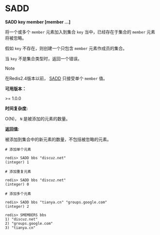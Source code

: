
# SADD

**SADD key member [member ...]**

将一个或多个 `member` 元素加入到集合 `key` 当中，已经存在于集合的 `member` 元素将被忽略。

假如 `key` 不存在，则创建一个只包含 `member` 元素作成员的集合。

当 `key` 不是集合类型时，返回一个错误。

Note

在Redis2.4版本以前， [SADD](#sadd) 只接受单个 `member` 值。

**可用版本：**

&gt;= 1.0.0

**时间复杂度:**

O(N)， `N` 是被添加的元素的数量。

**返回值:**

被添加到集合中的新元素的数量，不包括被忽略的元素。

```
# 添加单个元素

redis> SADD bbs "discuz.net"
(integer) 1

# 添加重复元素

redis> SADD bbs "discuz.net"
(integer) 0

# 添加多个元素

redis> SADD bbs "tianya.cn" "groups.google.com"
(integer) 2

redis> SMEMBERS bbs
1) "discuz.net"
2) "groups.google.com"
3) "tianya.cn"

```
